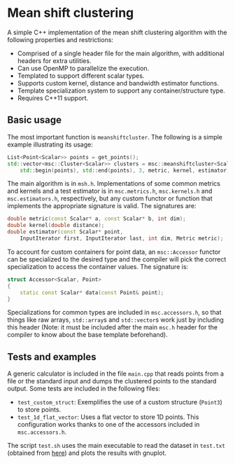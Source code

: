 # Mean shift clustering

A simple C++ implementation of the mean shift clustering algorithm with the following properties and restrictions:

- Comprised of a single header file for the main algorithm, with additional headers for extra utilities.
- Can use OpenMP to parallelize the execution.
- Templated to support different scalar types.
- Supports custom kernel, distance and bandwidth estimator functions.
- Template specialization system to support any container/structure type.
- Requires C++11 support.

## Basic usage

The most important function is `meanshiftcluster`. The following is a simple example illustrating its usage:

```cpp
List<Point<Scalar>> points = get_points();
std::vector<msc::Cluster<Scalar>> clusters = msc::meanshiftcluster<Scalar>(
    std::begin(points), std::end(points), 3, metric, kernel, estimator);
```

The main algorithm is in `msh.h`. Implementations of some common metrics and kernels and a test estimator is in `msc.metrics.h`, `msc.kernels.h` and `msc.estimators.h`, respectively, but any custom functor or function that implements the appropriate signature is valid. The signatures are:

```cpp
double metric(const Scalar* a, const Scalar* b, int dim);
double kernel(double distance);
double estimator(const Scalar* point,
    InputIterator first, InputIterator last, int dim, Metric metric);
```

To account for custom containers for point data, an `msc::Accessor` functor can be specialized to the desired type and the compiler will pick the correct specialization to access the container values. The signature is:

```cpp
struct Accessor<Scalar, Point>
{
    static const Scalar* data(const Point& point);
}
```

Specializations for common types are included in `msc.accessors.h`, so that things like raw arrays, `std::array`s and `std::vector`s work just by including this header (Note: it must be included after the main `msc.h` header for the compiler to know about the base template beforehand).

## Tests and examples

A generic calculator is included in the file `main.cpp` that reads points from a file or the standard input and dumps the clustered points to the standard output. Some tests are included in the following files:

- `test_custom_struct`: Exemplifies the use of a custom structure (`Point3`) to store points.
- `test_1d_flat_vector`: Uses a flat vector to store 1D points. This configuration works thanks to one of the accessors included in `msc.accessors.h`.

The script `test.sh` uses the main executable to read the dataset in `test.txt` (obtained from [here](http://www.uni-marburg.de/fb12/arbeitsgruppen/datenbionik/data)) and plots the results with gnuplot.
